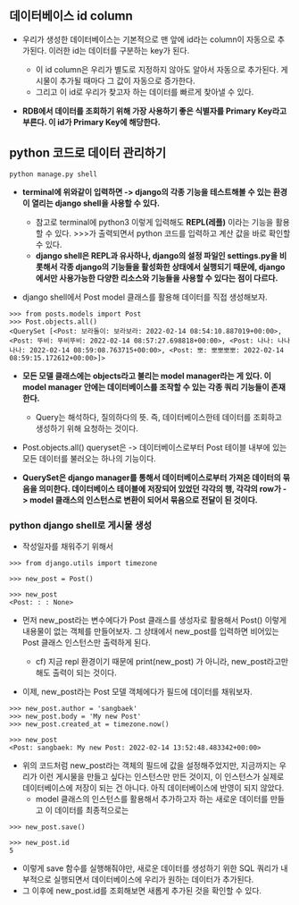 ## 데이터베이스 id column
- 우리가 생성한 데이터베이스는 기본적으로 맨 앞에 id라는 column이 자동으로 추가된다. 이러한 id는 데이터를 구분하는 key가 된다.
  - 이 id column은 우리가 별도로 지정하지 않아도 알아서 자동으로 추가된다. 게시물이 추가될 때마다 그 값이 자동으로 증가한다.
  - 그리고 이 id로 우리가 찾고자 하는 데이터를 빠르게 찾아낼 수 있다.

- **RDB에서 데이터를 조회하기 위해 가장 사용하기 좋은 식별자를 Primary Key라고 부른다. 이 id가 Primary Key에 해당한다.**


## python 코드로 데이터 관리하기
```terminal
python manage.py shell
```

- **terminal에 위와같이 입력하면 -> django의 각종 기능을 테스트해볼 수 있는 환경이 열리는 django shell을 사용할 수 있다.**
  - 참고로 terminal에 python3 이렇게 입력해도 **REPL(레플)** 이라는 기능을 활용할 수 있다. >>>가 출력되면서 python 코드를 입력하고 계산 값을 바로 확인할 수 있다.
  - **django shell은 REPL과 유사하나, django의 설정 파일인 settings.py을 비롯해서 각종 django의 기능들을 활성화한 상태에서 실행되기 때문에, django에서만 사용가능한 다양한 리소스와 기능들을 사용할 수 
    있다는 점이 다르다.**
    
- django shell에서 Post model 클래스를 활용해 데이터를 직접 생성해보자.

```terminal
>>> from posts.models import Post
>>> Post.objects.all()
<QuerySet [<Post: 보라돌이: 보라보라: 2022-02-14 08:54:10.887019+00:00>, <Post: 뚜비: 뚜비뚜비: 2022-02-14 08:57:27.698818+00:00>, <Post: 나나: 나나나나: 2022-02-14 08:59:08.763715+00:00>, <Post: 뽀: 뽀뽀뽀뽀: 2022-02-14 08:59:15.172612+00:00>]>

```

- **모든 모델 클래스에는 objects라고 불리는 model manager라는 게 있다. 이 model manager 안에는 데이터베이스를 조작할 수 있는 각종 쿼리 기능들이 존재한다.**
  - Query는 해석하다, 질의하다의 뜻. 즉, 데이터베이스한테 데이터를 조회하고 생성하기 위해 요청하는 것이다.

- Post.objects.all() queryset은 -> 데이터베이스로부터 Post 테이블 내부에 있는 모든 데이터를 불러오는 하나의 기능이다.
- **QuerySet은 django manager를 통해서 데이터베이스로부터 가져온 데이터의 묶음을 의미한다. 데이터베이스 테이블에 저장되어 있었던 각각의 행, 각각의 row가 -> model 클래스의 인스턴스로 변환이 되어서 
  묶음으로 전달이 된 것이다.**
  
  
### python django shell로 게시물 생성
- 작성일자를 채워주기 위해서
```terminal
>>> from django.utils import timezone

>>> new_post = Post()

>>> new_post
<Post: : : None>
```

- 먼저 new_post라는 변수에다가 Post 클래스를 생성자로 활용해서 Post() 이렇게 내용물이 없는 객체를 만들어보자. 그 상태에서 new_post를 입력하면 비어있는 Post 클래스 인스턴스만 출력하게 된다.
  - cf) 지금 repl 환경이기 때문에 print(new_post) 가 아니라, new_post라고만 해도 출력이 되는 것이다.
  
- 이제, new_post라는 Post 모델 객체에다가 필드에 데이터를 채워보자.  
```terminal
>>> new_post.author = 'sangbaek'
>>> new_post.body = 'My new Post'
>>> new_post.created_at = timezone.now()

>>> new_post
<Post: sangbaek: My new Post: 2022-02-14 13:52:48.483342+00:00>
```

- 위의 코드처럼 new_post라는 객체의 필드에 값을 설정해주었지만, 지금까지는 우리가 이런 게시물을 만들고 싶다는 인스턴스만 만든 것이지, 이 인스턴스가 실제로 데이터베이스에 저장이 되는 건 아니다. 아직 데이터베이스에 반영이 되지 않았다.
  - model 클래스의 인스턴스를 활용해서 추가하고자 하는 새로운 데이터를 만들고 이 데이터를 최종적으로는

```terminal
>>> new_post.save()

>>> new_post.id
5
```

- 이렇게 save 함수를 실행해줘야만, 새로운 데이터를 생성하기 위한 SQL 쿼리가 내부적으로 실행되면서 데이터베이스에 우리가 원하는 데이터가 추가된다.
- 그 이후에 new_post.id를 조회해보면 새롭게 추가된 것을 확인할 수 있다.
